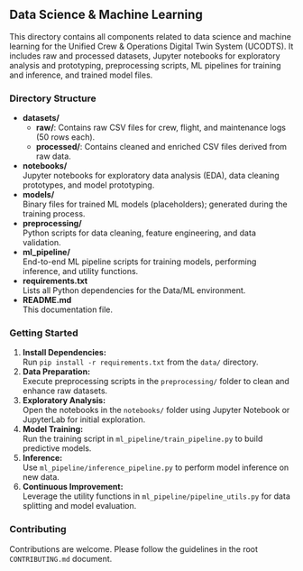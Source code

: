 ## Data Science & Machine Learning

This directory contains all components related to data science and machine learning for the Unified Crew & Operations Digital Twin System (UCODTS). It includes raw and processed datasets, Jupyter notebooks for exploratory analysis and prototyping, preprocessing scripts, ML pipelines for training and inference, and trained model files.

### Directory Structure
- **datasets/**  
  - **raw/**: Contains raw CSV files for crew, flight, and maintenance logs (50 rows each).  
  - **processed/**: Contains cleaned and enriched CSV files derived from raw data.
- **notebooks/**  
  Jupyter notebooks for exploratory data analysis (EDA), data cleaning prototypes, and model prototyping.
- **models/**  
  Binary files for trained ML models (placeholders); generated during the training process.
- **preprocessing/**  
  Python scripts for data cleaning, feature engineering, and data validation.
- **ml_pipeline/**  
  End-to-end ML pipeline scripts for training models, performing inference, and utility functions.
- **requirements.txt**  
  Lists all Python dependencies for the Data/ML environment.
- **README.md**  
  This documentation file.

### Getting Started
1. **Install Dependencies:**  
   Run `pip install -r requirements.txt` from the `data/` directory.
2. **Data Preparation:**  
   Execute preprocessing scripts in the `preprocessing/` folder to clean and enhance raw datasets.
3. **Exploratory Analysis:**  
   Open the notebooks in the `notebooks/` folder using Jupyter Notebook or JupyterLab for initial exploration.
4. **Model Training:**  
   Run the training script in `ml_pipeline/train_pipeline.py` to build predictive models.
5. **Inference:**  
   Use `ml_pipeline/inference_pipeline.py` to perform model inference on new data.
6. **Continuous Improvement:**  
   Leverage the utility functions in `ml_pipeline/pipeline_utils.py` for data splitting and model evaluation.

### Contributing
Contributions are welcome. Please follow the guidelines in the root `CONTRIBUTING.md` document.
